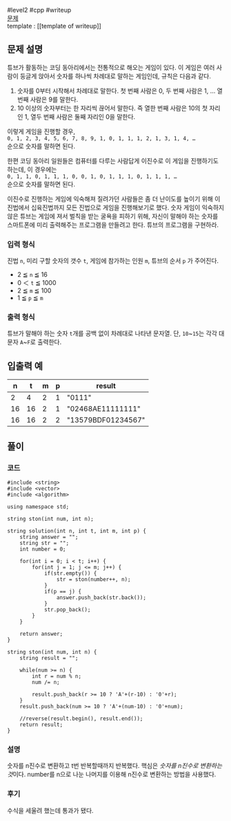 
#level2 #cpp #writeup  
[문제](https://school.programmers.co.kr/learn/courses/30/lessons/17687)  
template : [[template of writeup]]  

## 문제 설명  

튜브가 활동하는 코딩 동아리에서는 전통적으로 해오는 게임이 있다. 이 게임은 여러 사람이 둥글게 앉아서 숫자를 하나씩 차례대로 말하는 게임인데, 규칙은 다음과 같다.  

1.  숫자를 0부터 시작해서 차례대로 말한다. 첫 번째 사람은 0, 두 번째 사람은 1, … 열 번째 사람은 9를 말한다.  
2.  10 이상의 숫자부터는 한 자리씩 끊어서 말한다. 즉 열한 번째 사람은 10의 첫 자리인 1, 열두 번째 사람은 둘째 자리인 0을 말한다.  

이렇게 게임을 진행할 경우,  
`0, 1, 2, 3, 4, 5, 6, 7, 8, 9, 1, 0, 1, 1, 1, 2, 1, 3, 1, 4, …`  
순으로 숫자를 말하면 된다.  

한편 코딩 동아리 일원들은 컴퓨터를 다루는 사람답게 이진수로 이 게임을 진행하기도 하는데, 이 경우에는  
`0, 1, 1, 0, 1, 1, 1, 0, 0, 1, 0, 1, 1, 1, 0, 1, 1, 1, …`  
순으로 숫자를 말하면 된다.  

이진수로 진행하는 게임에 익숙해져 질려가던 사람들은 좀 더 난이도를 높이기 위해 이진법에서 십육진법까지 모든 진법으로 게임을 진행해보기로 했다. 숫자 게임이 익숙하지 않은 튜브는 게임에 져서 벌칙을 받는 굴욕을 피하기 위해, 자신이 말해야 하는 숫자를 스마트폰에 미리 출력해주는 프로그램을 만들려고 한다. 튜브의 프로그램을 구현하라.  

### 입력 형식  

진법 `n`, 미리 구할 숫자의 갯수 `t`, 게임에 참가하는 인원 `m`, 튜브의 순서 `p` 가 주어진다.  

-   2 ≦ `n` ≦ 16  
-   0 ＜ `t` ≦ 1000  
-   2 ≦ `m` ≦ 100  
-   1 ≦ `p` ≦ `m`  

### 출력 형식  

튜브가 말해야 하는 숫자 `t`개를 공백 없이 차례대로 나타낸 문자열. 단, `10`~`15`는 각각 대문자 `A`~`F`로 출력한다.  

## 입출력 예  

| n   | t   | m   | p   | result             |  
| --- | --- | --- | --- | ------------------ |  
| 2   | 4   | 2   | 1   | "0111"             |  
| 16  | 16  | 2   | 1   | "02468AE11111111"  |  
| 16  | 16  | 2   | 2   | "13579BDF01234567" |  

## 풀이  

### 코드  

```  
#include <string>  
#include <vector>  
#include <algorithm>  

using namespace std;  

string ston(int num, int n);  

string solution(int n, int t, int m, int p) {  
    string answer = "";  
    string str = "";  
    int number = 0;  
    
    for(int i = 0; i < t; i++) {  
        for(int j = 1; j <= m; j++) {  
            if(str.empty()) {  
                str = ston(number++, n);  
            }  
            if(p == j) {  
                answer.push_back(str.back());  
            }  
            str.pop_back();  
        }  
    }  
    
    return answer;  
}  

string ston(int num, int n) {  
    string result = "";  
    
    while(num >= n) {  
        int r = num % n;  
        num /= n;  
        
        result.push_back(r >= 10 ? 'A'+(r-10) : '0'+r);  
    }  
    result.push_back(num >= 10 ? 'A'+(num-10) : '0'+num);  
    
    //reverse(result.begin(), result.end());  
    return result;  
}  
```  

### 설명  

숫자를 n진수로 변환하고 t번 반복할때까지 반복했다. 핵심은 *숫자를 n진수로 변환하는 것*이다. number를 n으로 나눈 나머지를 이용해 n진수로 변환하는 방법을 사용했다.  

### 후기  

수식을 세울려 했는데 통과가 됐다.  
